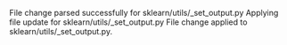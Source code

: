 File change parsed successfully for sklearn/utils/_set_output.py
Applying file update for sklearn/utils/_set_output.py
File change applied to sklearn/utils/_set_output.py.
